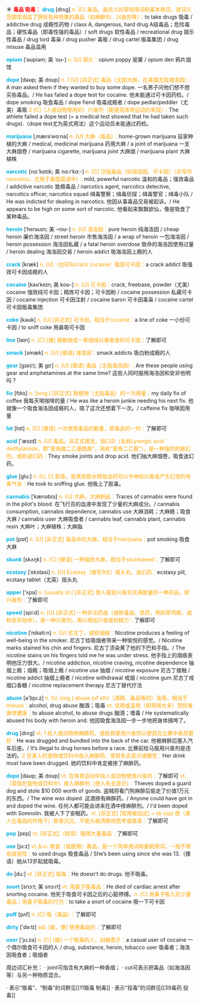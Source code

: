 ☀ <font color="red">**毒品 吸毒：**</font>
<font color="sky blue">**drug**</font> [drʌɡ] 
<font color="orange">n. [C] 毒品。是此义的常规用词和基本用词，其词义范围常涵盖了拥有各种效果的毒品（如麻醉剂、兴奋剂等）：</font>to take drugs 吸毒 / addictive drug 成瘾性药物 / class A, dangerous, hard drug A级毒品；危险毒品；硬性毒品（即毒性强的毒品）/ soft drugs 软性毒品 / recreational drug 娱乐性毒品 / drug lord 毒枭 / drug pusher 毒贩 / drug cartel 贩毒集团 / drug misuse 毒品滥用
                                 
<font color="sky blue">**opium**</font> [ˈəʊpiəm; 美 ˈoʊ-]
<font color="orange">n. [U] 鸦片：</font>opium poppy 罂粟 / opium den 鸦片烟馆

<font color="sky blue">**dope**</font> [dəʊp; 美 doʊp]
<font color="orange">n. 1 [U] [非正式] 毒品（尤指大麻，在美国尤指海洛因）：</font>A man asked them if they wanted to buy some dope. 一名男子问他们想不想买些毒品。/ He has failed a dope test for cocaine. 他未能通过可卡因药检。/ dope smoking 吸食毒品 / dope fiend 吸毒成瘾者 / dope pedlar/peddler（尤美）毒贩 <font color="orange">2 [C]（人或动物使用的）兴奋剂（能提高体育运动的表现）：</font>The athlete failed a dope test (= a medical test showed that he had taken such drugs).（dope test尤为英式用法）这个运动员未能通过药检。
           
<font color="sky blue">**marijuana**</font> [ˌmærəˈwɑ:nə]
<font color="orange">n. [U] 大麻（毒品）：</font>home-grown marijuana 自家种植的大麻 / medical, medicinal marijuana 药用大麻 / a joint of marijuana 一支大麻烟卷 / marijuana cigarette, marijuana joint 大麻烟 / marijuana plant 大麻植株

<font color="sky blue">**narcotic**</font> [nɑ:ˈkɒtɪk; 美 nɑ:rˈkɑ:-]
<font color="orange">n. [C] 泛指毒品（如海洛因、可卡因）（亦写作narcotics，尤用于美国英语中）：</font>mild, powerful narcotic 温和的毒品；强效毒品 / addictive narcotic 致瘾毒品 / narcotics agent, narcotics detective, narcotics officer, narcotics squad 缉毒警察；缉毒侦探；缉毒警官；缉毒小队 / He was indicted for dealing in narcotics. 他因从事毒品交易被起诉。/ He appears to be high on some sort of narcotic. 他看起来飘飘欲仙，像是吸食了某种毒品。
             
<font color="sky blue">**heroin**</font> [ˈherəʊɪn; 美 -roʊ-]
<font color="orange">n. [U] 海洛因：</font>pure heroin 纯海洛因 / cheap heroin 廉价海洛因 / street heroin 市售海洛因 / a wrap of heroin 一包海洛因 / heroin possession 海洛因私藏 / a fatal heroin overdose 致命的海洛因使用过量 / heroin dealing 海洛因交易 / heroin addict 吸海洛因上瘾的人

<font color="sky blue">**crack**</font> [kræk]
<font color="orange">n. [U]（也可叫crack cocaine）强效可卡因：</font>a crack addict 吸强效可卡因成瘾的人
         
<font color="sky blue">**cocaine**</font> [kəʊˈkeɪn; 美 koʊ-]
<font color="orange">n. [U] 可卡因：</font>crack, freebase, powder（尤美）cocaine 强效纯可卡因；精炼可卡因；可卡因粉 / cocaine possession 私藏可卡因 / cocaine injection 可卡因注射 / cocaine baron 可卡因毒枭 / cocaine cartel 可卡因贩毒集团        
           
<font color="sky blue">**coke**</font> [kəʊk] 
<font color="orange">n. [U] [非正式] 可卡因，相当于cocaine：</font>a line of coke 一小份可卡因 / to sniff coke 用鼻吸可卡因

<font color="sky blue">**line**</font> [laɪn] 
<font color="orange">n. [C] [俚] 被散放成一条细线以备吸食的可卡因：</font>了解即可

<font color="sky blue">**smack**</font> [smæk]
<font color="orange">n. [U] [俚语] 海洛因：</font>smack addicts 吸白粉成瘾的人
            
<font color="sky blue">**gear**</font> [gɪə(r); 美 gɪr]
<font color="orange">n. [U] [俚语] 毒品（尤指海洛因）：</font>Are these people using gear and amphetamines at the same time? 这些人同时服用海洛因和安非他明吗？
 
<font color="sky blue">**fix**</font> [fɪks] 
<font color="orange">n. [sing.] [非正式] 致瘾物（尤指毒品）的一次用量：</font>my daily fix of coffee 我每天喝咖啡的量 / He was like a heroin junkie needing his next fix. 他就像一个吸食海洛因成瘾的人，吸了这次还想着下一次。/ caffeine fix 咖啡因用量

<font color="sky blue">**hit**</font> [hɪt] 
<font color="orange">n. [C] [俚语] 一次使用毒品的数量，即毒品的一剂：</font>了解即可

<font color="sky blue">**acid**</font> ['æsɪd] 
<font color="orange">n. [U] 毒品。非正式用法，指LSD（全称Lysergic acid diethylamide，即“麦角酸二乙基酰胺”，简称“麦角二乙胺”），是一种强烈的致幻剂，或称迷幻药：</font>They smoke joints and drop acid. 他们抽大麻烟卷，吸食迷幻药。

<font color="sky blue">**glue**</font> [ɡlu:] 
<font color="orange">n. [U, C] 胶毒，是某些胶水释放出的可以令神经兴奋或产生幻觉的有毒气体：</font>He took to sniffing glue. 他吸上了胶毒。

<font color="sky blue">**cannabis**</font> [ˈkænəbɪs]
<font color="orange">n. [U] 大麻，大麻制品：</font>Traces of cannabis were found in the pilot's blood. 在飞行员的血液中发现了少量的大麻成分。/ cannabis consumption, cannabis dependence, cannabis use 大麻消耗；大麻瘾；吸食大麻 / cannabis user 大麻吸食者 / cannabis leaf, cannabis plant, cannabis resin 大麻叶；大麻植株；大麻脂

<font color="sky blue">**pot**</font> [pɒt] 
<font color="orange">n. [U] [非正式] 毒品中的大麻，相当于marijuana：</font>pot smoking 吸食大麻
           
<font color="sky blue">**skunk**</font> [skʌŋk]
<font color="orange">n. [C] [俚语] 一种强效大麻，相当于skunkweed：</font>了解即可
           
<font color="sky blue">**ecstasy**</font> [ˈekstəsi]
<font color="orange">n. [U] Ecstasy（缩写为E）摇头丸、迷幻药：</font>ecstasy pill, ecstasy tablet（尤英）摇头丸

<font color="sky blue">**upper**</font> ['ʌpə] 
<font color="orange">n. [usually pl.] [非正式] 使人感到兴奋且充满能量的一种药品，即兴奋剂：</font>了解即可

<font color="sky blue">**speed**</font> [spi:d] 
<font color="orange">n. [U] [非正式] 一种非法药品（或称毒品、禁药，例如苯丙胺，或称安非他命），是一种兴奋剂，用以增加兴奋度和精力：</font>了解即可
           
<font color="sky blue">**nicotine**</font> [ˈnɪkəti:n]
<font color="orange">n. [U] 尼古丁，或称烟碱：</font>Nicotine produces a feeling of well-being in the smoker. 尼古丁给吸烟者带来一种愉悦的感觉。/ Nicotine marks stained his chin and fingers. 尼古丁渍染黄了他的下巴和手指。/ The nicotine stains on his fingers told me he was under stress. 他手指上的烟痕表明他压力很大。/ nicotine addiction, nicotine craving, nicotine dependence 抽烟上瘾；烟瘾；吸烟上瘾 / nicotine use 抽烟 / nicotine exposure 尼古丁接触 / nicotine addict 抽烟上瘾者 / nicotine withdrawal 戒烟 / nicotine gum 尼古丁戒烟口香糖 / nicotine replacement therapy 尼古丁替代疗法

<font color="sky blue">**abuse**</font> [ə'bju:z] 
<font color="orange">n. [U, sing.] abuse (of sth)（酒精、毒品等的）滥用，相当于misuse：</font>alcohol, drug abuse 酗酒；吸毒 <font color="orange">vt. 误用或滥用（即用得太多）而损害身体健康：</font>to abuse alcohol, to abuse drugs 酗酒；嗜毒 / He systematically abused his body with heroin and. 他因吸食海洛因一步一步地把身体搞垮了。

<font color="sky blue">**drug**</font> [drʌɡ] 
<font color="orange">vt. 1 给人或动物用麻醉药，或给其使用兴奋剂以使其在比赛中表现更好：</font>He was drugged and bundled into the back of the car. 他被麻醉后塞入汽车后座。/ It’s illegal to drug horses before a race. 比赛前给马服用兴奋剂是违法的。<font color="orange">2 在某人的食物或饮料中放入麻醉药，使其失去意识或睡觉：</font>Her drink must have been drugged. 她的饮料中肯定被掺了麻醉药。
           
<font color="sky blue">**dope**</font> [dəʊp; 美 doʊp]
<font color="orange">vt. 在体育运动中给人或动物使用兴奋剂：</font>了解即可 <font color="orange">vt.（常指在食物或饮料中）掺入麻醉剂（使人失去意识）：</font>Thieves doped a guard dog and stole $10 000 worth of goods. 盗贼将看门狗麻醉后偷走了价值1万元的东西。/ The wine was doped. 这酒掺有麻醉药。/ Anyone could have got in and doped the wine. 任何人都可能会进来在酒中掺麻醉剂。/ I'd been doped with Somnolin. 我被人下了安眠药。<font color="orange">vt. [非正式] [常用被动式] ~ sb (up) 使（某人在毒品的作用下）昏昏沉沉，不能头脑清晰地思考或做事：</font>了解即可

<font color="sky blue">**pop**</font> [pɒp] 
<font color="orange">vt. [非正式]（经常）服用大量毒品：</font>了解即可

<font color="sky blue">**use**</font> [ju:z] 
<font color="orange">vt.＆vi. 吸食（或服用）毒品。是一个简单用词和委婉用词，一般不带有歧视性：</font>to used drugs 吸食毒品 / She’s been using since she was 13.（俚语）她从13岁起就吸毒。

<font color="sky blue">**do**</font> [du:] 
<font color="orange">vt. [非正式] 吸毒：</font>He doesn’t do drugs. 他不吸毒。
           
<font color="sky blue">**snort**</font> [snɔ:t; 美 snɔ:rt]
<font color="orange">vt. 用鼻子吸毒品：</font>He died of cardiac arrest after snorting cocaine. 他死于吸食可卡因之后的心脏停搏。<font color="orange">n. [C] 用鼻子吸入的少量毒品；用鼻子吸毒的行为：</font>to take a snort of cocaine 吸一下可卡因
           
<font color="sky blue">**puff**</font> [pʌf]
<font color="orange">n. [C] 吸（毒品）：</font>了解即可

<font color="sky blue">**dirty**</font> ['də:tɪ] 
<font color="orange">adj. [美，俚] 使用毒品的：</font>了解即可
 
<font color="sky blue">**user**</font> ['ju:zə] 
<font color="orange">n. [C] [俚] 一个吸毒的人，如瘾君子：</font>a casual user of cocaine 一个偶尔吸食可卡因的人 / drug, substance, heroin, tobacco user 吸毒者；海洛因吸食者；吸烟者

周边词汇补充：
· joint可指含有大麻的一种香烟；
· cut可表示把毒品（如海洛因等）与另一种物质混合。

· 表示“贩毒”、“制毒”的词群见[[11贩毒 制毒]]
· 表示“投毒”的词群见[[39毒药 投毒]]